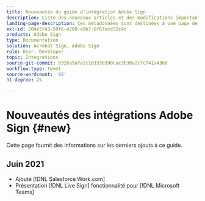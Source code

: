 ```yaml
---
title: Nouveautés du guide d’intégration Adobe Sign
description: Liste des nouveaux articles et des modifications importantes.
landing-page-description: Ces métadonnées sont destinées à une page de destination.
exl-id: 204e5f43-59f6-4200-a9b7-6f67ecd32c4d
products: Adobe Sign
type: Documentation
solution: Acrobat Sign, Adobe Sign
role: User, Developer
topic: Integrations
source-git-commit: b326a9afa2c16333d390cac3b30a2c7c741a4360
workflow-type: tm+mt
source-wordcount: '42'
ht-degree: 2%

---
```


# Nouveautés des intégrations Adobe Sign {#new}

Cette page fournit des informations sur les derniers ajouts à ce guide.

## Juin 2021

* Ajouté [!DNL Salesforce Work.com]
* Présentation [!DNL Live Sign] fonctionnalité pour [!DNL Microsoft Teams]


